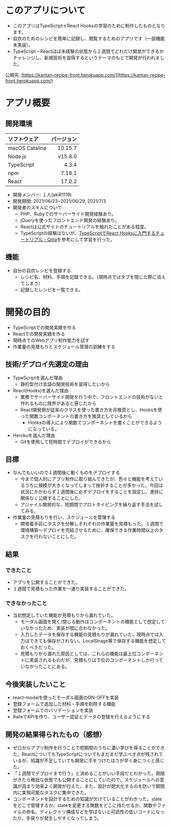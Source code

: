 # このアプリについて

- このアプリはTypeScript＋React Hooksの学習のために制作したものとなります。  
- 自炊のためのレシピを簡単に記録し、閲覧するためのアプリです（一部機能未実装）。  
- TypeScript・Reactほぼ未経験の状態から１週間でどれだけ開発ができるかチャレンジし、新規技術を習得するというテーマのもとで開発が行われました。

公開先: [https://kantan-recipe-front.herokuapp.com/](https://kantan-recipe-front.herokuapp.com/)

# アプリ概要
## 開発環境

|ソフトウェア      |バージョン|
|:-------------|------:|  
|macOS Catalina|10.15.7|  
|Node.js       |v15.8.0|  
|TypeScript    |4.3.4  |  
|npm           |7.18.1 |  
|React         |17.0.2 |  

- 開発メンバー: １人(akiR1119)  
- 開発期間: 2021/06/23~2021/06/29, 2021/7/3  
- 開発者のスキルについて: 
  - PHP、Rubyでのサーバーサイド開発経験あり。
  - jQueryを使ったフロントエンド開発の経験あり。
  - Reactは公式サイトのチュートリアルを触れたことがある程度。
  - TypeScriptの経験はないが、[TypeScriptでReact Hooksに入門するチュートリアル - Qiita](https://qiita.com/yonetty/items/ad19bddc26806bb49cef)を参考にして学習を行った。

## 機能
- 自分の自炊レシピを登録する
  - レシピ名、材料、手順を記録できる。（現時点ではタブを閉じた際に消えてしまう）
  - 記録したレシピを一覧できる。

# 開発の目的
- TypeScriptでの開発実績を作る
- Reactでの開発実績を作る
- 現時点でのWebアプリ制作能力を試す
- 作業量の見積もりとスケジュール管理の訓練をする

## 技術/デプロイ先選定の理由
- TypeScriptを選んだ理由
  - 静的型付け言語の開発技術を習得したいから
- React(Hooks)を選んだ理由
  - 業務でサーバーサイド開発を行う中で、フロントエンドの技術がないと作れるものに限界があると感じたから
  - React開発側が従来のクラスを使った書き方を非推奨とし、Hooksを使った関数コンポーネントの書き方を推奨としているから
    - Hooksの導入により関数でコンポーネントを書くことができるようになっている。
- Herokuを選んだ理由
  - Gitを使用して短時間でデプロイができるから

## 目標
- なんでもいいので１週間後に動くものをデプロイする
  - 今まで個人的にアプリ制作に取り組んできたが、色々と機能を考えているうちに規模が大きくなってしまって挫折することが多かった。今回は状況にかかわらず１週間後に必ずデプロイをすることを設定し、進捗に関係なく公開することにした。
  - アジャイル開発的な、短期間でプロトタイピングを繰り返す手法を試してみる。
- 作業量の見積もりを行い、スケジュールを管理する
  - 開発着手前にタスクを分解しそれぞれの作業量を見積もった。１週間で環境構築〜デプロイを完結させるために、確保できる作業時間以上のタスクを行わないことにした。

## 結果
### できたこと
- アプリを公開することができた。
- １週間で見積もった作業を一通り実装することができた。

### できなかったこと
- 当初想定していた機能が見積もりから漏れていた。
  - モーダル画面を開く/閉じる動作はコンポーネントの機能として想定していなかったため、実装が間に合わなかった。
  - 入力したデータを保存する機能の見積もりが漏れていた。現時点では入力はできても保存がされない。LocalStrage等で保存する機能を想定しておくべきだった。
  - 見積もりから漏れた原因としては、これらの機能は最上位コンポーネントに実装されるものだが、見積もりは下位のコンポーネントしか行っていなかったことにある。

## 今後実装したいこと
- react-modalを使ったモーダル画面のON-OFFを実装
- 登録フォームで追加した材料・手順を削除する機能
- 登録フォームでのバリデーションを実装
- RailsでAPIを作り、ユーザー認証とデータの登録を行えるようにする

## 開発の結果得られたもの（感想）
- ゼロからアプリ制作を行うことで短期間のうちに濃い学びを得ることができた。ReactについてもTypeScriptについてもまだまだ学ぶべき点が残されているが、知識が不足していても開発に手をつけたほうが早く身につくと感じた。
- 「１週間でデプロイまで行う」と決めることがいい手段だとわかった。期限がきたら稚拙な状態でも公開することにしていたので、スケジュールへの意識が高まり効率よく開発が行えた。また、設計が肥大化するのを防いで期間内に実現可能なタスクに集中できた。
- コンポーネントを設計するための知識が欠けていることがわかった。stateをどこで管理するか、stateを変更する関数をどこに持たせるか、関数やファイルの命名、ディレクトリ構成などを学ばないと可読性の低いコードになったり、手戻りが発生しやすくなってしまう。
